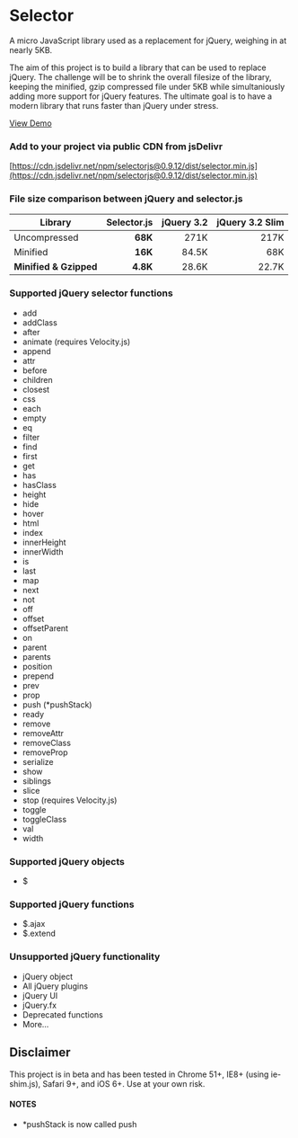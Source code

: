 # Selector
A micro JavaScript library used as a replacement for jQuery, weighing in at nearly 5KB. 

The aim of this project is to build a library that can be used to replace jQuery. The challenge will be to shrink the overall filesize of the library, keeping the minified, gzip compressed file under 5KB while simultaniously adding more support for jQuery features. The ultimate goal is to have a modern library that runs faster than jQuery under stress.

[View Demo](https://jsfiddle.net/markentingh/L2o0qrwy/)

### Add to your project via public CDN from jsDelivr
[https://cdn.jsdelivr.net/npm/selectorjs@0.9.12/dist/selector.min.js](https://cdn.jsdelivr.net/npm/selectorjs@0.9.12/dist/selector.min.js)

### File size comparison between jQuery and selector.js

| Library                   | **Selector.js**| jQuery 3.2  | jQuery 3.2 Slim  |
| ------------------------- | --------------:| -----------:| ----------------:|
| Uncompressed              | **68K**        | 271K        | 217K             |
| Minified                  | **16K**        | 84.5K       | 68K              |
| **Minified & Gzipped**    | **4.8K**       | 28.6K       | 22.7K            |

### Supported jQuery selector functions
* add
* addClass
* after
* animate (requires Velocity.js)
* append
* attr
* before
* children
* closest
* css
* each
* empty
* eq
* filter
* find
* first
* get
* has
* hasClass
* height
* hide
* hover
* html
* index
* innerHeight
* innerWidth
* is
* last
* map
* next
* not
* off
* offset
* offsetParent
* on
* parent
* parents
* position
* prepend
* prev
* prop
* push (*pushStack)
* ready
* remove
* removeAttr
* removeClass
* removeProp
* serialize
* show
* siblings
* slice
* stop (requires Velocity.js)
* toggle
* toggleClass
* val
* width

### Supported jQuery objects
* $

### Supported jQuery functions
* $.ajax
* $.extend

### Unsupported jQuery functionality
* jQuery object
* All jQuery plugins
* jQuery UI
* jQuery.fx
* Deprecated functions
* More...


## Disclaimer
This project is in beta and has been tested in Chrome 51+, IE8+ (using ie-shim.js), Safari 9+, and iOS 6+. Use at your own risk. 

#### NOTES
* *pushStack is now called push
